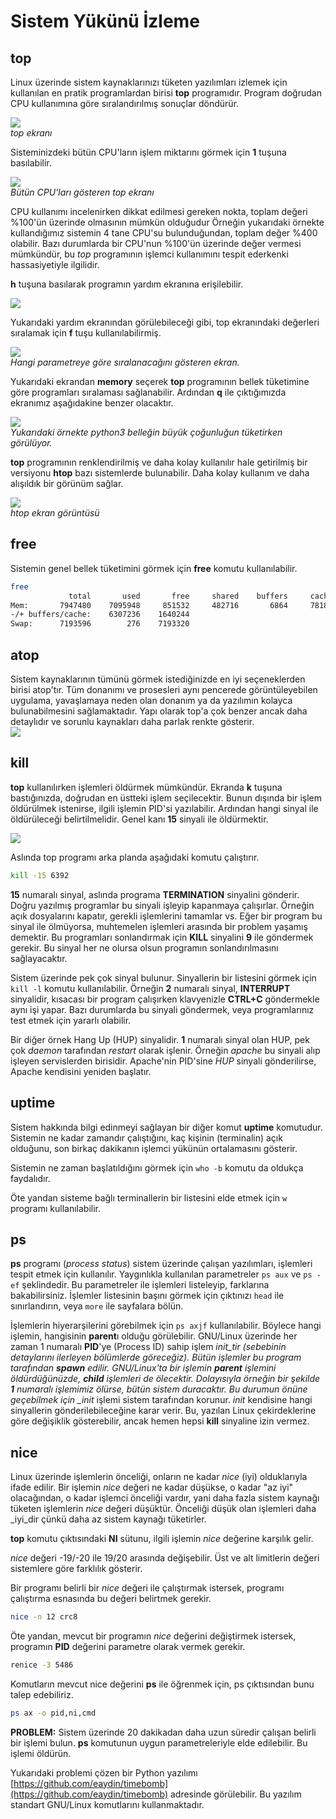# Sistem Yükünü İzleme

## top

Linux üzerinde sistem kaynaklarınızı tüketen yazılımları izlemek için kullanılan en pratik programlardan birisi **top** programıdır. Program doğrudan CPU kullanımına göre sıralandırılmış sonuçlar döndürür.

![](top.png)  
_top ekranı_

Sisteminizdeki bütün CPU'ların işlem miktarını görmek için **1** tuşuna basılabilir.

![](top2.png)  
_Bütün CPU'ları gösteren top ekranı_

CPU kullanımı incelenirken dikkat edilmesi gereken nokta, toplam değeri %100'ün üzerinde olmasının mümkün olduğudur Örneğin yukarıdaki örnekte kullandığımız sistemin 4 tane CPU'su bulunduğundan, toplam değer %400 olabilir. Bazı durumlarda bir CPU'nun %100'ün üzerinde değer vermesi mümkündür, bu _top_ programının işlemci kullanımını tespit ederkenki hassasiyetiyle ilgilidir.

**h** tuşuna basılarak programın yardım ekranına erişilebilir.

![](top3.png)

Yukarıdaki yardım ekranından görülebileceği gibi, top ekranındaki değerleri sıralamak için **f** tuşu kullanılabilirmiş.

![](top-sort.png)  
_Hangi parametreye göre sıralanacağını gösteren ekran._

Yukarıdaki ekrandan **memory** seçerek **top** programının bellek tüketimine göre programları sıralaması sağlanabilir. Ardından **q** ile çıktığımızda ekranımız aşağıdakine benzer olacaktır.

![](top-memory.png)  
_Yukarıdaki örnekte python3 belleğin büyük çoğunluğun tüketirken görülüyor._

**top** programının renklendirilmiş ve daha kolay kullanılır hale getirilmiş bir versiyonu **htop** bazı sistemlerde bulunabilir. Daha kolay kullanım ve daha alışıldık bir görünüm sağlar.

![](htop.png)  
_htop ekran görüntüsü_

## free

Sistemin genel bellek tüketimini görmek için **free** komutu kullanılabilir.

```bash
free
             total       used       free     shared    buffers     cached
Mem:       7947480    7095948     851532     482716       6864     781848
-/+ buffers/cache:    6307236    1640244
Swap:      7193596        276    7193320
```

## atop

Sistem kaynaklarının tümünü görmek istediğinizde en iyi seçeneklerden birisi atop'tır. Tüm donanımı ve prosesleri aynı pencerede görüntüleyebilen uygulama, yavaşlamaya neden olan donanım ya da yazılımın kolayca bulunabilmesini sağlamaktadır. Yapı olarak top'a çok benzer ancak daha detaylıdır ve sorunlu kaynakları daha parlak renkte gösterir.  
![](atop.jpg)

## kill

**top** kullanılırken işlemleri öldürmek mümkündür. Ekranda **k** tuşuna bastığınızda, doğrudan en üstteki işlem seçilecektir. Bunun dışında bir işlem öldürülmek istenirse, ilgili işlemin PID'si yazılabilir. Ardından hangi sinyal ile öldürüleceği belirtilmelidir. Genel kanı **15** sinyali ile öldürmektir.

![](top-pid.png)

Aslında top programı arka planda aşağıdaki komutu çalıştırır.

```bash
kill -15 6392
```

**15** numaralı sinyal, aslında programa **TERMINATION** sinyalini gönderir. Doğru yazılmış programlar bu sinyali işleyip kapanmaya çalışırlar. Örneğin açık dosyalarını kapatır, gerekli işlemlerini tamamlar vs. Eğer bir program bu sinyal ile ölmüyorsa, muhtemelen işlemleri arasında bir problem yaşamış demektir. Bu programları sonlandırmak için **KILL** sinyalini **9** ile göndermek gerekir. Bu sinyal her ne olursa olsun programın sonlandırılmasını sağlayacaktır.

Sistem üzerinde pek çok sinyal bulunur. Sinyallerin bir listesini görmek için `kill -l` komutu kullanılabilir. Örneğin **2** numaralı sinyal, **INTERRUPT** sinyalidir, kısacası bir program çalışırken klavyenizle **CTRL+C** göndermekle aynı işi yapar. Bazı durumlarda bu sinyali göndermek, veya programlarınız test etmek için yararlı olabilir.

Bir diğer örnek Hang Up \(HUP\) sinyalidir. **1** numaralı sinyal olan HUP, pek çok _daemon_ tarafından _restart_ olarak işlenir. Örneğin _apache_ bu sinyali alıp işleyen servislerden birisidir. Apache'nin PID'sine _HUP_ sinyali gönderilirse, Apache kendisini yeniden başlatır.

## uptime

Sistem hakkında bilgi edinmeyi sağlayan bir diğer komut **uptime** komutudur. Sistemin ne kadar zamandır çalıştığını, kaç kişinin \(terminalin\) açık olduğunu, son birkaç dakikanın işlemci yükünün ortalamasını gösterir.

Sistemin ne zaman başlatıldığını görmek için `who -b` komutu da oldukça faydalıdır.

Öte yandan sisteme bağlı terminallerin bir listesini elde etmek için `w` programı kullanılabilir.

## ps

**ps** programı \(_process status_\) sistem üzerinde çalışan yazılımları, işlemleri tespit etmek için kullanılır. Yaygınlıkla kullanılan parametreler `ps aux` ve `ps -ef` şeklindedir. Bu parametreler ile işlemleri listeleyip, farklarına bakabilirsiniz. İşlemler listesinin başını görmek için çıktınızı `head` ile sınırlandırın, veya `more` ile sayfalara bölün.

İşlemlerin hiyerarşilerini görebilmek için `ps axjf` kullanılabilir. Böylece hangi işlemin, hangisinin **parent**ı olduğu görülebilir. GNU/Linux üzerinde her zaman 1 numaralı **PID**'ye \(Process ID\) sahip işlem _init\_tir \(sebebinin detaylarını ilerleyen bölümlerde göreceğiz\). Bütün işlemler bu program tarafından **spawn** edilir. GNU/Linux'ta bir işlemin **parent** işlemini öldürdüğünüzde, **child** işlemleri de ölecektir. Dolayısıyla örneğin bir şekilde **1** numaralı işlemimiz ölürse, bütün sistem duracaktır. Bu durumun önüne geçebilmek için \_init_ işlemi sistem tarafından korunur. _init_ kendisine hangi sinyallerin gönderilebileceğine karar verir. Bu, yazılan Linux çekirdeklerine göre değişiklik gösterebilir, ancak hemen hepsi **kill** sinyaline izin vermez.

## nice

Linux üzerinde işlemlerin önceliği, onların ne kadar _nice_ \(iyi\) olduklarıyla ifade edilir. Bir işlemin _nice_ değeri ne kadar düşükse, o kadar "az iyi" olacağından, o kadar işlemci önceliği vardır, yani daha fazla sistem kaynağı tüketen işlemlerin _nice_ değeri düşüktür. Önceliği düşük olan işlemleri daha \_iyi\_dir çünkü daha az sistem kaynağı tüketirler.

**top** komutu çıktısındaki **NI** sütunu, ilgili işlemin _nice_ değerine karşılık gelir.

_nice_ değeri -19/-20 ile 19/20 arasında değişebilir. Üst ve alt limitlerin değeri sistemlere göre farklılık gösterir.

Bir programı belirli bir _nice_ değeri ile çalıştırmak istersek, programı çalıştırma esnasında bu değeri belirtmek gerekir.

```bash
nice -n 12 crc8
```

Öte yandan, mevcut bir programın _nice_ değerini değiştirmek istersek, programın **PID** değerini parametre olarak vermek gerekir.

```bash
renice -3 5486
```

Komutların mevcut nice değerini **ps** ile öğrenmek için, ps çıktısından bunu talep edebiliriz.

```bash
ps ax -o pid,ni,cmd
```

**PROBLEM:** Sistem üzerinde 20 dakikadan daha uzun süredir çalışan belirli bir işlemi bulun. **ps** komutunun uygun parametreleriyle elde edilebilir. Bu işlemi öldürün.

Yukarıdaki problemi çözen bir Python yazılımı [https://github.com/eaydin/timebomb](https://github.com/eaydin/timebomb) adresinde görülebilir. Bu yazılım standart GNU/Linux komutlarını kullanmaktadır.

